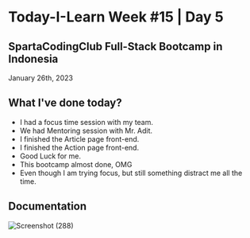 # Today-I-Learn Week #15 | Day 5
## SpartaCodingClub Full-Stack Bootcamp in Indonesia
January 26th, 2023

## What I've done today?

  - I had a focus time session with my team.
  - We had Mentoring session with Mr. Adit.
  - I finished the Article page front-end.
  - I finished the Action page front-end.
  - Good Luck for me.
  - This bootcamp almost done, OMG
  - Even though I am trying focus, but still something distract me all the time.

## Documentation

  ![Screenshot (288)](https://user-images.githubusercontent.com/62550785/214906469-8142301d-5e59-4a29-9f53-36d6488b9898.png)
